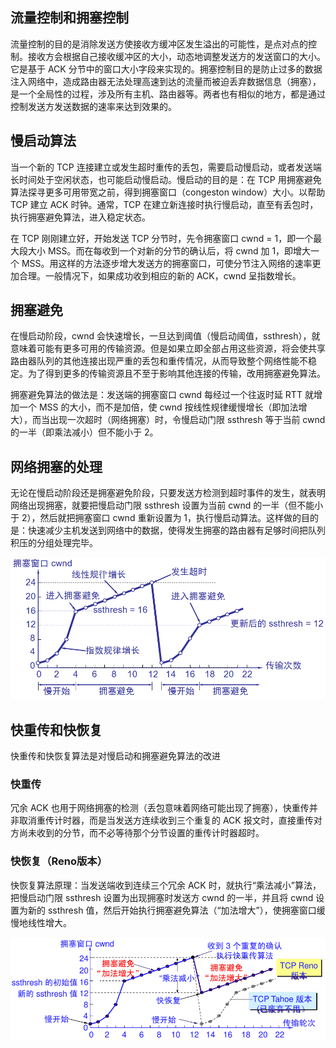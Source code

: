 ## 流量控制和拥塞控制
流量控制的目的是消除发送方使接收方缓冲区发生溢出的可能性，是点对点的控制。接收方会根据自己接收缓冲区的大小，动态地调整发送方的发送窗口的大小。它是基于 ACK 分节中的窗口大小字段来实现的。拥塞控制目的是防止过多的数据注入网络中，造成路由器无法处理高速到达的流量而被迫丢弃数据信息（拥塞），是一个全局性的过程，涉及所有主机、路由器等。两者也有相似的地方，都是通过控制发送方发送数据的速率来达到效果的。

## 慢启动算法
当一个新的 TCP 连接建立或发生超时重传的丢包，需要启动慢启动，或者发送端长时间处于空闲状态，也可能启动慢启动。慢启动的目的是：在 TCP 用拥塞避免算法探寻更多可用带宽之前，得到拥塞窗口（congeston window）大小。以帮助 TCP 建立 ACK 时钟。通常，TCP 在建立新连接时执行慢启动，直至有丢包时，执行拥塞避免算法，进入稳定状态。

在 TCP 刚刚建立好，开始发送 TCP 分节时，先令拥塞窗口 cwnd = 1，即一个最大段大小 MSS。而在每收到一个对新的分节的确认后，将 cwnd 加 1，即增大一个 MSS。用这样的方法逐步增大发送方的拥塞窗口，可使分节注入网络的速率更加合理。一般情况下，如果成功收到相应的新的 ACK，cwnd 呈指数增长。

## 拥塞避免
在慢启动阶段，cwnd 会快速增长，一旦达到阈值（慢启动阈值，ssthresh），就意味着可能有更多可用的传输资源。但是如果立即全部占用这些资源，将会使共享路由器队列的其他连接出现严重的丢包和重传情况，从而导致整个网络性能不稳定。为了得到更多的传输资源且不至于影响其他连接的传输，改用拥塞避免算法。

拥塞避免算法的做法是：发送端的拥塞窗口 cwnd 每经过一个往返时延 RTT 就增加一个 MSS 的大小，而不是加倍，使 cwnd 按线性规律缓慢增长（即加法增大），而当出现一次超时（网络拥塞）时，令慢启动门限 ssthresh 等于当前 cwnd 的一半（即乘法减小）但不能小于 2。

## 网络拥塞的处理
无论在慢启动阶段还是拥塞避免阶段，只要发送方检测到超时事件的发生，就表明网络出现拥塞，就要把慢启动门限 ssthresh 设置为当前 cwnd 的一半（但不能小于 2），然后就把拥塞窗口 cwnd 重新设置为 1，执行慢启动算法。这样做的目的是：快速减少主机发送到网络中的数据，使得发生拥塞的路由器有足够时间把队列积压的分组处理完毕。

<img src='./imgs/slow-start.png'>

## 快重传和快恢复
快重传和快恢复算法是对慢启动和拥塞避免算法的改进

### 快重传
冗余 ACK 也用于网络拥塞的检测（丢包意味着网络可能出现了拥塞），快重传并非取消重传计时器，而是当发送方连续收到三个重复的 ACK 报文时，直接重传对方尚未收到的分节，而不必等待那个分节设置的重传计时器超时。

### 快恢复（Reno版本）
快恢复算法原理：当发送端收到连续三个冗余 ACK 时，就执行“乘法减小”算法，把慢启动门限 ssthresh 设置为出现拥塞时发送方 cwnd 的一半，并且将 cwnd 设置为新的 ssthresh 值，然后开始执行拥塞避免算法（“加法增大”），使拥塞窗口缓慢地线性增大。

<img src='./imgs/fast-recovery.gif'>